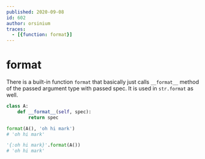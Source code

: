 ```yaml
---
published: 2020-09-08
id: 602
author: orsinium
traces:
  - [{function: format}]
---
```


# format

There is a built-in function `format` that basically just calls `__format__` method of the passed argument type with passed spec. It is used in `str.format` as well.

```python
class A:
    def __format__(self, spec):
        return spec

format(A(), 'oh hi mark')
# 'oh hi mark'

'{:oh hi mark}'.format(A())
# 'oh hi mark'
```
